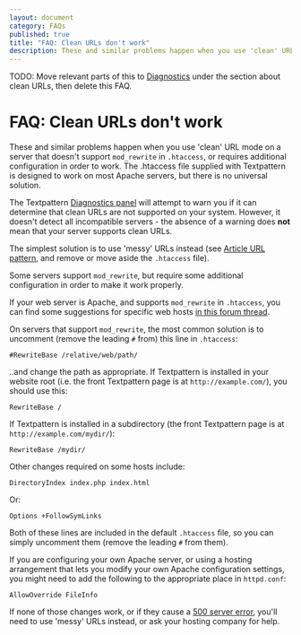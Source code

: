 ```yaml
---
layout: document
category: FAQs
published: true
title: "FAQ: Clean URLs don't work"
description: These and similar problems happen when you use 'clean' URL mode on a server that doesn't support mod_rewrite in .htaccess.
---
```


TODO: Move relevant parts of this to [Diagnostics](https://github.com/textpattern/textpattern.github.io/blob/master/administration/diagnostics-panel.md) under the section about clean URLs, then delete this FAQ.

# FAQ: Clean URLs don't work

These and similar problems happen when you use 'clean' URL mode on a server that doesn't support `mod_rewrite` in `.htaccess`, or requires additional configuration in order to work. The .htaccess file supplied with Textpattern is designed to work on most Apache servers, but there is no universal solution.

The Textpattern [Diagnostics panel](https://docs.textpattern.io/administration/diagnostics-panel) will attempt to warn you if it can determine that clean URLs are not supported on your system. However, it doesn't detect all incompatible servers - the absence of a warning does **not** mean that your server supports clean URLs.

The simplest solution is to use 'messy' URLs instead (see [Article URL pattern](https://docs.textpattern.io/administration/preferences-panel#article-url-pattern), and remove or move aside the `.htaccess` file).

Some servers support `mod_rewrite`, but require some additional configuration in order to make it work properly.

If your web server is Apache, and supports `mod_rewrite` in `.htaccess`, you can find some suggestions for specific web hosts [in this forum thread](https://forum.textpattern.io/viewtopic.php?id=7702).

On servers that support `mod_rewrite`, the most common solution is to uncomment (remove the leading `#` from) this line in `.htaccess`:

~~~
#RewriteBase /relative/web/path/
~~~

..and change the path as appropriate. If Textpattern is installed in your website root (i.e. the front Textpattern page is at `http://example.com/`), you should use this:

~~~
RewriteBase /
~~~

If Textpattern is installed in a subdirectory (the front Textpattern page is at `http://example.com/mydir/`):

~~~
RewriteBase /mydir/
~~~

Other changes required on some hosts include:

~~~
DirectoryIndex index.php index.html
~~~

Or:

~~~
Options +FollowSymLinks
~~~

Both of these lines are included in the default `.htaccess` file, so you can simply uncomment them (remove the leading `#` from them).

If you are configuring your own Apache server, or using a hosting arrangement that lets you modify your own Apache configuration settings, you might need to add the following to the appropriate place in `httpd.conf`:

~~~
AllowOverride FileInfo
~~~

If none of those changes work, or if they cause a [500 server error](500-internal-server-error), you'll need to use 'messy' URLs instead, or ask your hosting company for help.
